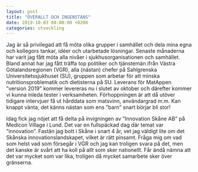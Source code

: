 ```yaml
---
layout: post
title: "ÖVERALLT OCH INGENSTANS"
date: 2019-10-03 08:00:00 +0200
categories: utveckling
---
```

Jag är så privilegad att få möta olika grupper i samhället och dela mina egna och kollegors tankar, idéer och utarbetade lösningar. Senaste månaderna har varit jag fått möta alla nivåer i sjukhusorganisationen och samhället. Bland annat har jag fått träffa top politiker och tjänstemän ifrån Västra Götalandsregionen (VGR), alla (nästan) chefer på Sahlgrenska Universitetssjukhuset (SU), gruppen som arbetar för att minska nutritionsproblematik och dietisterna på SU. Leverans för MatAppen ”version 2019” kommer levereras nu i slutet av oktober och därefter kommer vi kunna inleda tester i verksamheten. Förhoppningen är att då utöver tidigare intervjuer få ut hårddata som matsvinn, användargrad m.m. Kan knappt vänta, det känns nästan som ens ”barn” snart börjar bli stor!

Idag fick jag nöjet att få delta på invigningen av ”Innovation Skåne AB” på Medicon Village i Lund. Det var en fullspäckad dag där temat var ”innovation”. Fastän jag bott i Skåne i snart 4 år, vet jag väldigt lite om det Skånska innovationslandskapet, vilket är rätt pinsamt. Fråga mig om vad som helst vad som försegår i VGR och jag kan troligen svara på det, men det kanske är svårt att ha koll på allt som sker nationellt. Får ändå nämna att det var mycket som var lika, troligen då mycket samarbete sker över gränserna.